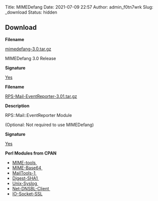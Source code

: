 Title: MIMEDefang
Date: 2021-07-09 22:57
Author: admin_f0tn7wrk
Slug: _download
Status: hidden

## Download

**Filename**

[mimedefang-3.0.tar.gz](https://mimedefang.org/releases/mimedefang-3.0.tar.gz)

MIMEDefang 3.0 Release

**Signature**

[Yes](https://mimedefang.org/releases/mimedefang-3.0.tar.gz.asc)

**Filename**

[RPS-Mail-EventReporter-3.01.tar.gz](https://mimedefang.org/static/RPS-Mail-EventReporter-3.01.tar.gz)

**Description**

RPS::Mail::EventReporter Module

(Optional: Not required to use MIMEDefang)

**Signature**

[Yes](https://mimedefang.org/static/RPS-Mail-EventReporter-3.01.tar.gz.sig)

**Perl Modules from CPAN**

-   [MIME-tools ](http://metacpan.org/search?q=MIME-tools)
-   [MIME-Base64 ](http://metacpan.org/search?q=MIME-Base64)
-   [MailTools-1 ](http://search.cpan.org/search?q=MailTools)
-   [Digest-SHA1 ](http://metacpan.org/search?q=Digest-SHA1)
-   [Unix-Syslog ](http://metacpan.org/search?q=Unix-Syslog)
-   [Net-DNSBL-Client ](http://metacpan.org/search?q=Net-DNSBL-Client)
-   [IO-Socket-SSL](http://metacpan.org/search?q=IO-Socket-SSL)
